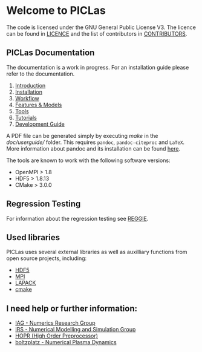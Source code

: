 # Welcome to PICLas

The code is licensed under the GNU General Public License V3. The licence can be found in [LICENCE](LICENCE.md) and the list of contributors in [CONTRIBUTORS](CONTRIBUTORS.md).

## PICLas Documentation

The documentation is a work in progress. For an installation guide please refer to the documentation.

1. [Introduction](doc/userguide/000_userguide.md)
2. [Installation](doc/userguide/010_installation.md)
3. [Workflow](doc/userguide/020_workflow.md)
4. [Features & Models](doc/userguide/030_features_models.md)
5. [Tools](doc/userguide/040_tools.md)
6. [Tutorials](doc/userguide/050_tutorials.md)
7. [Development Guide](doc/userguide/080_cluster_guide.md)

A PDF file can be generated simply by executing *make* in the *doc/userguide/* folder. This requires `pandoc`, `pandoc-citeproc` and `LaTeX`. More information about pandoc and its installation can be found [here](https://pandoc.org/installing.html).

The tools are known to work with the following software versions:

* OpenMPI > 1.8
* HDF5 > 1.8.13
* CMake > 3.0.0

## Regression Testing

For information about the regression testing see [REGGIE](REGGIE.md).

## Used libraries

PICLas uses several external libraries as well as auxilliary functions from open source projects, including:

* [HDF5](https://www.hdfgroup.org/)
* [MPI](http://www.mcs.anl.gov/research/projects/mpi/)
* [LAPACK](http://www.netlib.org/lapack/)
* [cmake](https://www.cmake.org)

## I need help or further information:

* [IAG - Numerics Research Group](https://nrg.iag.uni-stuttgart.de/)
* [IRS - Numerical Modelling and Simulation Group](https://www.irs.uni-stuttgart.de/forschung/numerische_modellierung_und_simulation/PICLas.en.html)
* [HOPR (High Order Preprocessor)](https://hopr-project.org)
* [boltzplatz - Numerical Plasma Dynamics](https://www.boltzplatz.eu)
